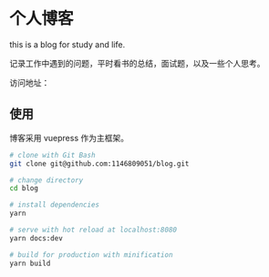 # 个人博客

this is a blog for study and life.

记录工作中遇到的问题，平时看书的总结，面试题，以及一些个人思考。

访问地址：

## 使用

博客采用 vuepress 作为主框架。

```sh
# clone with Git Bash
git clone git@github.com:1146809051/blog.git

# change directory
cd blog

# install dependencies
yarn

# serve with hot reload at localhost:8080
yarn docs:dev

# build for production with minification
yarn build
```